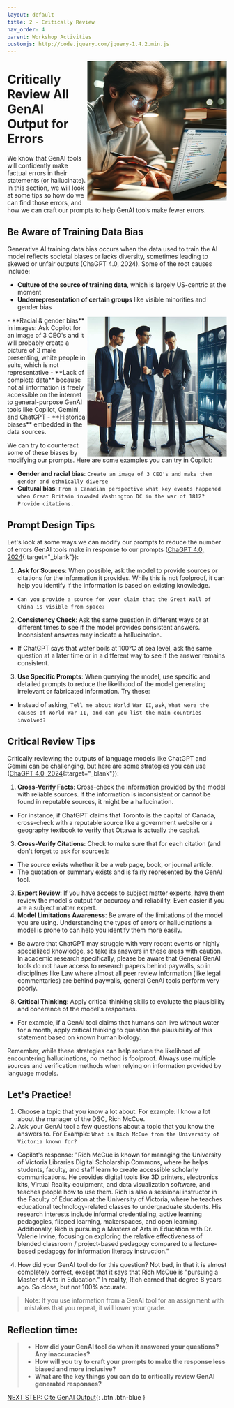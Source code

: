 ```yaml
---
layout: default
title: 2 - Critically Review
nav_order: 4
parent: Workshop Activities
customjs: http://code.jquery.com/jquery-1.4.2.min.js
---
```

<img src="images/2-critical-review-student.png" style="float:right;width:320px;height:320px;" alt="A student critically reviewing output from a GenAI tool on their laptop."> 

# Critically Review All GenAI Output for Errors
We know that GenAI tools will confidently make factual errors in their statements (or hallucinate). In this section, we will look at some tips so how do we can find those errors, and how we can craft our prompts to help GenAI tools make fewer errors. 

## Be Aware of Training Data Bias
Generative AI training data bias occurs when the data used to train the AI model reflects societal biases or lacks diversity, sometimes leading to skewed or unfair outputs (ChaGPT 4.0, 2024). Some of the root causes include: 

  - **Culture of the source of training data**, which is largely US-centric at the moment
  - **Underrepresentation of certain groups** like visible minorities and gender bias
<img src="images/2-white-ceos.jpeg" style="float:right;width:320px;height:320px;" alt="3 white male ceo's"> 
  - **Racial & gender bias** in images: Ask Copilot for an image of 3 CEO's and it will probably create a picture of 3 male presenting, white people in suits, which is not representative
  - **Lack of complete data** because not all information is freely accessible on the internet to general-purpose GenAI tools like Copilot, Gemini, and ChatGPT
  - **Historical biases** embedded in the data sources.

We can try to counteract some of these biases by modifying our prompts. Here are some examples you can try in Copilot:
  - **Gender and racial bias**: ```Create an image of 3 CEO's and make them gender and ethnically diverse```
  - **Cultural bias**: ```From a Canadian perspective what key events happened when Great Britain invaded Washington DC in the war of 1812? Provide citations.```

## Prompt Design Tips
Let's look at some ways we can modify our prompts to reduce the number of errors GenAI tools make in response to our prompts ([ChaGPT 4.0, 2024](https://chat.openai.com/share/44bebe63-7c14-49bc-8e2b-e5fac9c6f301){:target="_blank"}):
1. **Ask for Sources**: When possible, ask the model to provide sources or citations for the information it provides. While this is not foolproof, it can help you identify if the information is based on existing knowledge.
  - ```Can you provide a source for your claim that the Great Wall of China is visible from space?```
2. **Consistency Check**: Ask the same question in different ways or at different times to see if the model provides consistent answers. Inconsistent answers may indicate a hallucination.
  - If ChatGPT says that water boils at 100°C at sea level, ask the same question at a later time or in a different way to see if the answer remains consistent.
3. **Use Specific Prompts**: When querying the model, use specific and detailed prompts to reduce the likelihood of the model generating irrelevant or fabricated information. Try these:
  - Instead of asking, ```Tell me about World War II```, ask, ```What were the causes of World War II, and can you list the main countries involved?```

## Critical Review Tips

Critically reviewing the outputs of language models like ChatGPT and Gemini can be challenging, but here are some strategies you can use ([ChaGPT 4.0, 2024](https://chat.openai.com/share/44bebe63-7c14-49bc-8e2b-e5fac9c6f301){:target="_blank"}):

1. **Cross-Verify Facts**: Cross-check the information provided by the model with reliable sources. If the information is inconsistent or cannot be found in reputable sources, it might be a hallucination.
  - For instance, if ChatGPT claims that Toronto is the capital of Canada, cross-check with a reputable source like a government website or a geography textbook to verify that Ottawa is actually the capital.
3. **Cross-Verify Citations**: Check to make sure that for each citation (and don't forget to ask for sources):
  - The source exists whether it be a web page, book, or journal article.
  - The quotation or summary exists and is fairly represented by the GenAI tool.
3. **Expert Review**: If you have access to subject matter experts, have them review the model's output for accuracy and reliability. Even easier if you are a subject matter expert.
4. **Model Limitations Awareness**: Be aware of the limitations of the model you are using. Understanding the types of errors or hallucinations a model is prone to can help you identify them more easily.
  - Be aware that ChatGPT may struggle with very recent events or highly specialized knowledge, so take its answers in these areas with caution. In academic research specifically, please be aware that General GenAI tools do not have access to research papers behind paywalls, so in disciplines like Law where almost all peer review information (like legal commentaries) are behind paywalls, general GenAI tools perform very poorly.
8. **Critical Thinking**: Apply critical thinking skills to evaluate the plausibility and coherence of the model's responses.
  - For example, if a GenAI tool claims that humans can live without water for a month, apply critical thinking to question the plausibility of this statement based on known human biology.

Remember, while these strategies can help reduce the likelihood of encountering hallucinations, no method is foolproof. Always use multiple sources and verification methods when relying on information provided by language models.

## Let's Practice!
1. Choose a topic that you know a lot about. For example: I know a lot about the manager of the DSC, Rich McCue.
2. Ask your GenAI tool a few questions about a topic that you know the answers to. For Example: ```What is Rich McCue from the University of Victoria known for?```
  - Copilot's response: "Rich McCue is known for managing the University of Victoria Libraries Digital Scholarship Commons, where he helps students, faculty, and staff learn to create accessible scholarly communications. He provides digital tools like 3D printers, electronics kits, Virtual Reality equipment, and data visualization software, and teaches people how to use them. Rich is also a sessional instructor in the Faculty of Education at the University of Victoria, where he teaches educational technology-related classes to undergraduate students. His research interests include informal credentialing, active learning pedagogies, flipped learning, makerspaces, and open learning​​​​. Additionally, Rich is pursuing a Masters of Arts in Education with Dr. Valerie Irvine, focusing on exploring the relative effectiveness of blended classroom / project-based pedagogy compared to a lecture-based pedagogy for information literacy instruction​​."
4. How did your GenAI tool do for this question? Not bad, in that it is almost completely correct, except that it says that Rich McCue is "pursuing a Master of Arts in Education." In reality, Rich earned that degree 8 years ago. So close, but not 100% accurate.
> Note: If you use information from a GenAI tool for an assignment with mistakes that you repeat, it will lower your grade.

## Reflection time:
> - **How did your GenAI tool do when it answered your questions? Any inaccuracies?**
> - **How will you try to craft your prompts to make the response less biased and more inclusive?**
> - **What are the key things you can do to critically review GenAI generated responses?**

[NEXT STEP: Cite GenAI Output](4-cite.html){: .btn .btn-blue }
